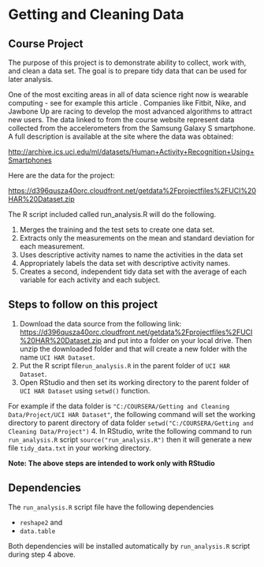 # Getting and Cleaning Data

## Course Project

The purpose of this project is to demonstrate ability to collect, work with, and clean a data set. The goal is to prepare tidy data that can be used for later analysis.

One of the most exciting areas in all of data science right now is wearable computing - see for example this article . Companies like Fitbit, Nike, and Jawbone Up are racing to develop the most advanced algorithms to attract new users. The data linked to from the course website represent data collected from the accelerometers from the Samsung Galaxy S smartphone. A full description is available at the site where the data was obtained: 

http://archive.ics.uci.edu/ml/datasets/Human+Activity+Recognition+Using+Smartphones 

Here are the data for the project: 

https://d396qusza40orc.cloudfront.net/getdata%2Fprojectfiles%2FUCI%20HAR%20Dataset.zip 


The R script included called run_analysis.R will do the following. 

1. Merges the training and the test sets to create one data set.
2. Extracts only the measurements on the mean and standard deviation for each measurement.
3. Uses descriptive activity names to name the activities in the data set
4. Appropriately labels the data set with descriptive activity names.
5. Creates a second, independent tidy data set with the average of each variable for each activity and each subject.


## Steps to follow on this project 

1. Download the data source from the following link:
  https://d396qusza40orc.cloudfront.net/getdata%2Fprojectfiles%2FUCI%20HAR%20Dataset.zip
  and put into a folder on your local drive. Then unzip the downloaded folder and that will create a new folder with the name ```UCI HAR Dataset```.
2. Put the R script file```run_analysis.R``` in the parent folder of ```UCI HAR Dataset```.
3. Open RStudio and then set its working directory to the parent folder of ```UCI HAR Dataset``` using ```setwd()``` function.

  For example if the data folder is ```"C:/COURSERA/Getting and Cleaning Data/Project/UCI HAR Dataset"```, the following command will set the working directory to parent directory of data folder
  ```setwd("C:/COURSERA/Getting and Cleaning Data/Project")```
4. In RStudio, write the following command to run ```run_analysis.R``` script
  ```source("run_analysis.R")``` 
then it will generate a new file ```tidy_data.txt``` in your working directory.

__Note: The above steps are intended to work only with RStudio__

## Dependencies

The ```run_analysis.R``` script file have the following dependencies
-  ```reshape2``` and
-  ```data.table```

Both dependencies will be installed automatically by ```run_analysis.R``` script during step 4 above. 



